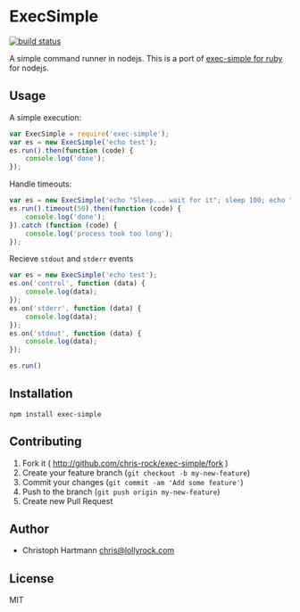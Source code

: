 # ExecSimple

[![build status](https://secure.travis-ci.org/chris-rock/exec-simple.png)](http://travis-ci.org/chris-rock/exec-simple)

A simple command runner in nodejs. This is a port of [exec-simple for ruby](https://github.com/arlimus/exec-simple) for nodejs.

## Usage

A simple execution:

```javascript
var ExecSimple = require('exec-simple');
var es = new ExecSimple('echo test');
es.run().then(function (code) {
    console.log('done');
});
```

Handle timeouts:

```javascript
var es = new ExecSimple('echo "Sleep... wait for it"; sleep 100; echo "DARY"');
es.run().timeout(50).then(function (code) {
    console.log('done');
}).catch (function (code) {
    console.log('process took too long');
});
```

Recieve `stdout` and `stderr` events

```javascript
var es = new ExecSimple('echo test');
es.on('control', function (data) {
    console.log(data);
});
es.on('stderr', function (data) {
    console.log(data);
});
es.on('stdout', function (data) {
    console.log(data);
});

es.run()
```


## Installation

    npm install exec-simple

## Contributing

1. Fork it ( http://github.com/chris-rock/exec-simple/fork )
2. Create your feature branch (`git checkout -b my-new-feature`)
3. Commit your changes (`git commit -am 'Add some feature'`)
4. Push to the branch (`git push origin my-new-feature`)
5. Create new Pull Request

## Author

- Christoph Hartmann <chris@lollyrock.com>

## License

MIT
